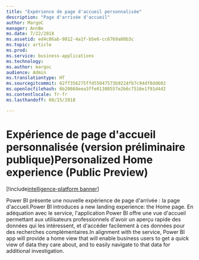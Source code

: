```yaml
---
title: "Expérience de page d'accueil personnalisée"
description: "Page d'arrivée d'accueil"
author: MargoC
manager: AnnBe
ms.date: 7/22/2018
ms.assetid: ed4c86ab-9812-4a1f-b5e6-cc6769a80b3c
ms.topic: article
ms.prod: 
ms.service: business-applications
ms.technology: 
ms.author: margoc
audience: Admin
ms.translationtype: HT
ms.sourcegitcommit: 62ff356275ffd55047573b9224fb7c94df8dd602
ms.openlocfilehash: 6b20868eea3ffe01308557e2b6c7516e1f91d4d2
ms.contentlocale: fr-fr
ms.lasthandoff: 08/15/2018

---
```

# <a name="personalized-home-experience-public-preview"></a><span data-ttu-id="33e4f-103">Expérience de page d'accueil personnalisée (version préliminaire publique)</span><span class="sxs-lookup"><span data-stu-id="33e4f-103">Personalized Home experience (Public Preview)</span></span>

[!include[intelligence-platform banner](../../includes/intelligence-platform.md)]




<span data-ttu-id="33e4f-104">Power BI présente une nouvelle expérience de page d'arrivée : la page d'accueil.</span><span class="sxs-lookup"><span data-stu-id="33e4f-104">Power BI introduces a new landing experience: the Home page.</span></span> <span data-ttu-id="33e4f-105">En adéquation avec le service, l'application Power BI offre une vue d'accueil permettant aux utilisateurs professionnels d'avoir un aperçu rapide des données qui les intéressent, et d'accéder facilement à ces données pour des recherches complémentaires.</span><span class="sxs-lookup"><span data-stu-id="33e4f-105">In alignment with the service, Power BI app will provide a home view that will enable business users to get a quick view of data they care about, and to easily navigate to that data for additional investigation.</span></span>

